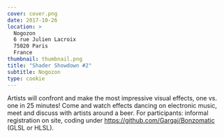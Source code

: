 ```yaml
---
cover: cover.png
date: 2017-10-26
location: >
  Nogozon
  6 rue Julien Lacroix
  75020 Paris
  France
thumbnail: thumbnail.png
title: "Shader Showdown #2"
subtitle: Nogozon
type: cookie
---
```


Artists will confront and make the most impressive visual effects, one vs. one in 25 minutes!
Come and watch effects dancing on electronic music, meet and discuss with artists around a beer.
For participants: informal registration on site, coding under https://github.com/Gargaj/Bonzomatic (GLSL or HLSL).
